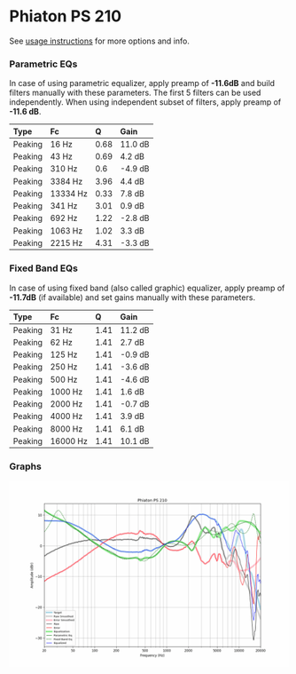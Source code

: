 # Phiaton PS 210
See [usage instructions](https://github.com/jaakkopasanen/AutoEq#usage) for more options and info.

### Parametric EQs
In case of using parametric equalizer, apply preamp of **-11.6dB** and build filters manually
with these parameters. The first 5 filters can be used independently.
When using independent subset of filters, apply preamp of **-11.6 dB**.

| Type    | Fc       |    Q | Gain    |
|:--------|:---------|:-----|:--------|
| Peaking | 16 Hz    | 0.68 | 11.0 dB |
| Peaking | 43 Hz    | 0.69 | 4.2 dB  |
| Peaking | 310 Hz   | 0.6  | -4.9 dB |
| Peaking | 3384 Hz  | 3.96 | 4.4 dB  |
| Peaking | 13334 Hz | 0.33 | 7.8 dB  |
| Peaking | 341 Hz   | 3.01 | 0.9 dB  |
| Peaking | 692 Hz   | 1.22 | -2.8 dB |
| Peaking | 1063 Hz  | 1.02 | 3.3 dB  |
| Peaking | 2215 Hz  | 4.31 | -3.3 dB |

### Fixed Band EQs
In case of using fixed band (also called graphic) equalizer, apply preamp of **-11.7dB**
(if available) and set gains manually with these parameters.

| Type    | Fc       |    Q | Gain    |
|:--------|:---------|:-----|:--------|
| Peaking | 31 Hz    | 1.41 | 11.2 dB |
| Peaking | 62 Hz    | 1.41 | 2.7 dB  |
| Peaking | 125 Hz   | 1.41 | -0.9 dB |
| Peaking | 250 Hz   | 1.41 | -3.6 dB |
| Peaking | 500 Hz   | 1.41 | -4.6 dB |
| Peaking | 1000 Hz  | 1.41 | 1.6 dB  |
| Peaking | 2000 Hz  | 1.41 | -0.7 dB |
| Peaking | 4000 Hz  | 1.41 | 3.9 dB  |
| Peaking | 8000 Hz  | 1.41 | 6.1 dB  |
| Peaking | 16000 Hz | 1.41 | 10.1 dB |

### Graphs
![](./Phiaton%20PS%20210.png)